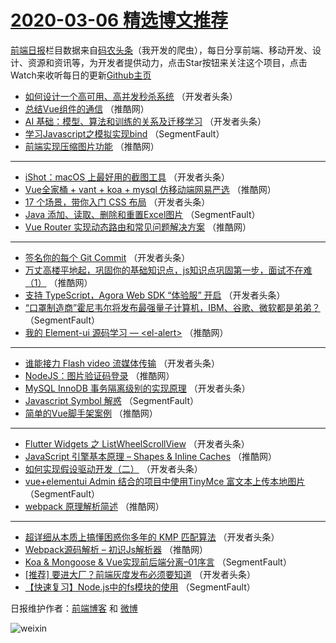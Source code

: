 # [2020-03-06 精选博文推荐](http://hao.caibaojian.com/date/2020/03/06)

[前端日报](http://caibaojian.com/c/news)栏目数据来自[码农头条](http://hao.caibaojian.com/)（我开发的爬虫），每日分享前端、移动开发、设计、资源和资讯等，为开发者提供动力，点击Star按钮来关注这个项目，点击Watch来收听每日的更新[Github主页](https://github.com/kujian/frontendDaily)
* [如何设计一个高可用、高并发秒杀系统](http://hao.caibaojian.com/138792.html) （开发者头条）
* [总结Vue组件的通信](http://hao.caibaojian.com/138824.html) （推酷网）
* [AI 基础：模型、算法和训练的关系及迁移学习](http://hao.caibaojian.com/138803.html) （开发者头条）
* [学习Javascript之模拟实现bind](http://hao.caibaojian.com/138782.html) （SegmentFault）
* [前端实现压缩图片功能](http://hao.caibaojian.com/138814.html) （推酷网）

***
* [iShot：macOS 上最好用的截图工具](http://hao.caibaojian.com/138793.html) （开发者头条）
* [Vue全家桶 + vant + koa + mysql 仿移动端网易严选](http://hao.caibaojian.com/138825.html) （推酷网）
* [17 个场景，带你入门 CSS 布局](http://hao.caibaojian.com/138804.html) （开发者头条）
* [Java  添加、读取、删除和重置Excel图片](http://hao.caibaojian.com/138783.html) （SegmentFault）
* [Vue Router 实现动态路由和常见问题解决方案](http://hao.caibaojian.com/138815.html) （推酷网）

***
* [签名你的每个 Git Commit](http://hao.caibaojian.com/138794.html) （开发者头条）
* [万丈高楼平地起，巩固你的基础知识点，js知识点巩固第一步，面试不在难（1）](http://hao.caibaojian.com/138826.html) （推酷网）
* [支持 TypeScript，Agora Web SDK “体验服” 开启](http://hao.caibaojian.com/138805.html) （开发者头条）
* [“口罩制造商”霍尼韦尔将发布最强量子计算机，IBM、谷歌、微软都是弟弟？](http://hao.caibaojian.com/138784.html) （SegmentFault）
* [我的 Element-ui 源码学习 &#8212; &lt;el-alert&gt;](http://hao.caibaojian.com/138816.html) （推酷网）

***
* [谁能接力 Flash video 流媒体传输](http://hao.caibaojian.com/138795.html) （开发者头条）
* [NodeJS：图片验证码登录](http://hao.caibaojian.com/138827.html) （推酷网）
* [MySQL InnoDB 事务隔离级别的实现原理](http://hao.caibaojian.com/138806.html) （开发者头条）
* [Javascript Symbol 解惑](http://hao.caibaojian.com/138785.html) （SegmentFault）
* [简单的Vue脚手架案例](http://hao.caibaojian.com/138817.html) （推酷网）

***
* [Flutter Widgets 之 ListWheelScrollView](http://hao.caibaojian.com/138796.html) （开发者头条）
* [JavaScript 引擎基本原理 &#8211; Shapes &amp; Inline Caches](http://hao.caibaojian.com/138828.html) （推酷网）
* [如何实现假设驱动开发（二）](http://hao.caibaojian.com/138807.html) （开发者头条）
* [vue+elementui Admin  结合的项目中使用TinyMce 富文本上传本地图片](http://hao.caibaojian.com/138786.html) （SegmentFault）
* [webpack 原理解析简述](http://hao.caibaojian.com/138818.html) （推酷网）

***
* [超详细从本质上搞懂困惑你多年的 KMP 匹配算法](http://hao.caibaojian.com/138797.html) （开发者头条）
* [Webpack源码解析 &#8211; 初识Js解析器](http://hao.caibaojian.com/138829.html) （推酷网）
* [Koa &amp; Mongoose &amp; Vue实现前后端分离&#8211;01序言](http://hao.caibaojian.com/138776.html) （SegmentFault）
* [[推荐] 要进大厂？前端灰度发布必须要知道](http://hao.caibaojian.com/138808.html) （开发者头条）
* [【快速复习】Node.js中的fs模块的使用](http://hao.caibaojian.com/138787.html) （SegmentFault）

日报维护作者：[前端博客](http://caibaojian.com/) 和 [微博](http://caibaojian.com/go/weibo)

![weixin](https://user-images.githubusercontent.com/3055447/38468989-651132ac-3b80-11e8-8e6b-15122322a9d7.png)